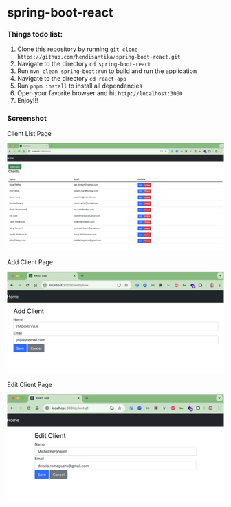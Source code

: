 # spring-boot-react

### Things todo list:

1. Clone this repository by running `git clone https://github.com/hendisantika/spring-boot-react.git`
2. Navigate to the directory `cd spring-boot-react`
3. Run `mvn clean spring-boot:run` to build and run the application
4. Navigate to the directory `cd react-app`
5. Run `pnpm install` to install all dependencies
6. Open your favorite browser and hit `http://localhost:3000`
7. Enjoy!!!

### Screenshot

Client List Page

![Client List Page](img/list.png "Client List Page")

Add Client Page

![Add Client Page](img/add.png "Add Client Page")

Edit Client Page

![Edit Client Page](img/edit.png "Edit Client Page")
